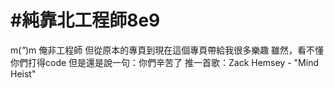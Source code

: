 # #純靠北工程師8e9



m(_&quot;_)m 俺非工程師
但從原本的專頁到現在這個專頁帶給我很多樂趣
雖然，看不懂你們打得code
但是還是說一句：你們辛苦了
推一首歌：Zack Hemsey - &quot;Mind Heist&quot;
